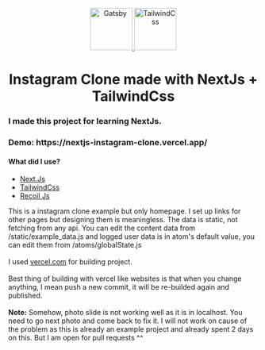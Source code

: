 <p align="center">
  <a href="https://www.nextjs.org">
    <img alt="Gatsby" src="https://seeklogo.com/images/N/next-js-logo-7929BCD36F-seeklogo.com.png" width="85" />
  </a>
  <a href="https://www.tailwindcss.com">
    <img alt="TailwindCss" src="https://seeklogo.com/images/T/tailwind-css-logo-5AD4175897-seeklogo.com.png" width="85" />
  </a>
</p>
<h1 align="center">
  Instagram Clone made with NextJs + TailwindCss
</h1>

<h3>I made this project for learning NextJs. </h3>
<h3>Demo: https://nextjs-instagram-clone.vercel.app/</h3>

<h4>What did I use?</h5>
<ul>
  <li> <a href="https://nextjs.org">Next.Js</a> </li>
  <li> <a href="https://www.tailwindcss.com">TailwindCss</a> </li>
  <li> <a href="https://recoiljs.org/">Recoil Js</a> </li>
</ul>

<p>
  This is a instagram clone example but only homepage. I set up links for other pages but designing them is meaningless. The data is static, not fetching from any api. You can edit the content data from /static/example_data.js and logged user data is in atom's default value, you can edit them from /atoms/globalState.js
  <br><br>
  I used <a href="https://vercel.com/">vercel.com</a> for building project.
  <br><br>
  Best thing of building with vercel like websites is that when you change anything, I mean push a new commit, it will be re-builded again and published. 
  <br><br>
  <b>Note:</b> Somehow, photo slide is not working well as it is in localhost. You need to go next photo and come back to fix it. I will not work on cause of the problem as this is already an example project and already spent 2 days on this. But I am open for pull requests ^^
</p>
